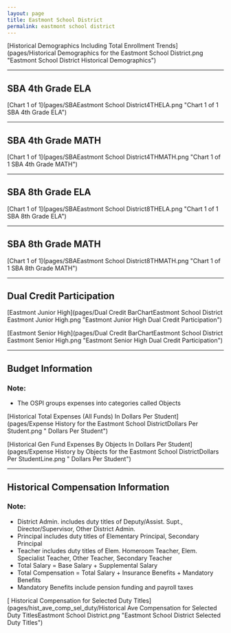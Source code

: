 ```yaml
---
layout: page
title: Eastmont School District
permalink: eastmont school district
---
```



[Historical Demographics Including Total Enrollment Trends](pages/Historical Demographics for the Eastmont School District.png "Eastmont School District Historical Demographics")

___

## SBA 4th Grade ELA

[Chart 1 of 1](pages/SBAEastmont School District4THELA.png "Chart 1 of 1 SBA 4th Grade ELA")


___

## SBA 4th Grade MATH

[Chart 1 of 1](pages/SBAEastmont School District4THMATH.png "Chart 1 of 1 SBA 4th Grade MATH")


___

## SBA 8th Grade ELA

[Chart 1 of 1](pages/SBAEastmont School District8THELA.png "Chart 1 of 1 SBA 8th Grade ELA")


___

## SBA 8th Grade MATH

[Chart 1 of 1](pages/SBAEastmont School District8THMATH.png "Chart 1 of 1 SBA 8th Grade MATH")


___

## Dual Credit Participation

[Eastmont Junior High](pages/Dual Credit BarChartEastmont School District Eastmont Junior High.png "Eastmont Junior High Dual Credit Participation")

[Eastmont Senior High](pages/Dual Credit BarChartEastmont School District Eastmont Senior High.png "Eastmont Senior High Dual Credit Participation")


___

## Budget Information
### Note:
- The OSPI groups expenses into categories called Objects

[Historical Total Expenses (All Funds) In Dollars Per Student](pages/Expense History for the Eastmont School DistrictDollars Per Student.png " Dollars Per Student")

[Historical Gen Fund Expenses By Objects In Dollars Per Student](pages/Expense History by Objects for the Eastmont School DistrictDollars Per StudentLine.png " Dollars Per Student")


___

## Historical Compensation Information
### Note:
- District Admin. includes duty titles of Deputy/Assist. Supt., Director/Supervisor, Other District Admin.
- Principal includes duty titles of Elementary Principal, Secondary Principal
- Teacher includes duty titles of Elem. Homeroom Teacher, Elem. Specialist Teacher, Other Teacher, Secondary Teacher
- Total Salary = Base Salary + Supplemental Salary
- Total Compensation = Total Salary + Insurance Benefits + Mandatory Benefits
- Mandatory Benefits include pension funding and payroll taxes

[ Historical Compensation for Selected Duty Titles](pages/hist_ave_comp_sel_duty/Historical Ave Compensation for Selected Duty TitlesEastmont School District.png "Eastmont School District Selected Duty Titles")

